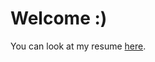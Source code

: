 # Welcome :)

You can look at my resume [here](https://rodzera.github.io/curriculum/eng/cv-rodrigo-lopes-eng.pdf).
